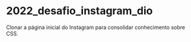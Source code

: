 # 2022_desafio_instagram_dio
Clonar a página inicial do Instagram para consolidar conhecimento sobre CSS.
